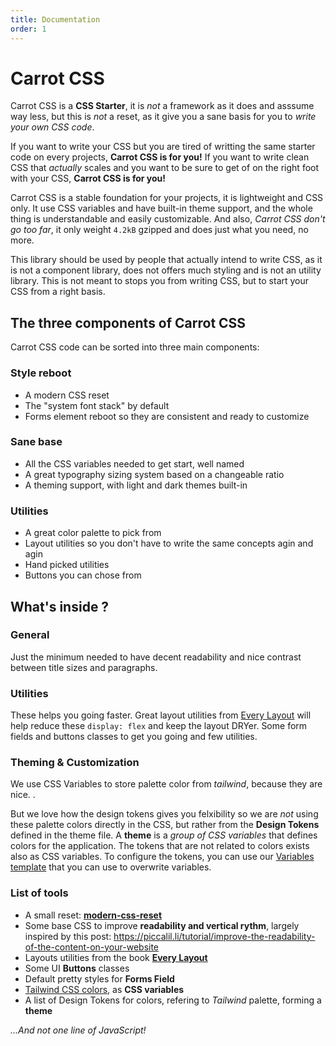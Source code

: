 ```yaml
---
title: Documentation
order: 1
---
```


# Carrot CSS

Carrot CSS is a **CSS Starter**, it is _not_ a framework as it does and asssume way less, but this is _not_ a reset, as it give you a sane basis for you to _write your own CSS code_.

If you want to write your CSS but you are tired of writting the same starter code on every projects, **Carrot CSS is for you!**
If you want to write clean CSS that _actually_ scales and you want to be sure to get of on the right foot with your CSS, **Carrot CSS is for you!**

Carrot CSS is a stable foundation for your projects, it is lightweight and CSS only. It use CSS variables and have built-in theme support, and the whole thing is understandable and easily customizable.
And also, _Carrot CSS don't go too far_, it only weight `4.2kB` gzipped and does just what you need, no more.

This library should be used by people that actually intend to write CSS, as it is not a component library, does not offers much styling and is not an utility library.
This is not meant to stops you from writing CSS, but to start your CSS from a right basis.

## The three components of Carrot CSS

Carrot CSS code can be sorted into three main components:

<div class="grid">
<div>

### Style reboot

- A modern CSS reset
- The "system font stack" by default
- Forms element reboot so they are consistent and ready to customize
</div>
<div>

### Sane base

- All the CSS variables needed to get start, well named
- A great typography sizing system based on a changeable ratio
- A theming support, with light and dark themes built-in
</div>
<div>

### Utilities

- A great color palette to pick from
- Layout utilities so you don't have to write the same concepts agin and agin
- Hand picked utilities
- Buttons you can chose from
</div>
</div>

## What's inside ?

### General

Just the minimum needed to have decent readability and nice contrast between title sizes and paragraphs.

### Utilities

These helps you going faster. Great layout utilities from [Every Layout](https://every-layout.dev/) will help reduce these `display: flex` and keep the layout DRYer. Some form fields and buttons classes to get you going and few utilities.

### Theming & Customization

We use CSS Variables to store palette color from _tailwind_, because they are nice. .

But we love how the design tokens gives you felxibility so we are _not_ using these palette colors directly in the CSS, but rather from the **Design Tokens** defined in the theme file.
A **theme** is a _group of CSS variables_ that defines colors for the application.
The tokens that are not related to colors exists also as CSS variables.
To configure the tokens, you can use our [Variables template](#) that you can use to overwrite variables.

### List of tools

- A small reset: **[modern-css-reset](https://github.com/hankchizljaw/modern-css-reset)**
- Some base CSS to improve **readability and vertical rythm**, largely inspired by this post: <https://piccalil.li/tutorial/improve-the-readability-of-the-content-on-your-website>
- Layouts utilities from the book **[Every Layout](https://every-layout.dev/)**
- Some UI **Buttons** classes
- Default pretty styles for **Forms Field**
- [Tailwind CSS colors](https://tailwindcss.com/docs/customizing-colors), as **CSS variables**
- A list of Design Tokens for colors, refering to _Tailwind_ palette, forming a **theme**

_...And not one line of JavaScript!_
